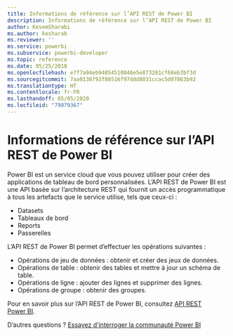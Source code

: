 ```yaml
---
title: Informations de référence sur l’API REST de Power BI
description: Informations de référence sur l’API REST de Power BI
author: KesemSharabi
ms.author: kesharab
ms.reviewer: ''
ms.service: powerbi
ms.subservice: powerbi-developer
ms.topic: reference
ms.date: 05/25/2018
ms.openlocfilehash: e7f7a94eb94054510046e5e873281cf68eb3bf3d
ms.sourcegitcommit: 7aa0136f93f88516f97ddd8031ccac5d07863b92
ms.translationtype: HT
ms.contentlocale: fr-FR
ms.lasthandoff: 05/05/2020
ms.locfileid: "79079367"
---
```

# <a name="power-bi-rest-api-reference"></a>Informations de référence sur l’API REST de Power BI

Power BI est un service cloud que vous pouvez utiliser pour créer des applications de tableau de bord personnalisées. L’API REST de Power BI est une API basée sur l’architecture REST qui fournit un accès programmatique à tous les artefacts que le service utilise, tels que ceux-ci :
* Datasets
* Tableaux de bord
* Reports
* Passerelles

L’API REST de Power BI permet d’effectuer les opérations suivantes :

* Opérations de jeu de données : obtenir et créer des jeux de données.
* Opérations de table : obtenir des tables et mettre à jour un schéma de table.
* Opérations de ligne : ajouter des lignes et supprimer des lignes.
* Opérations de groupe : obtenir des groupes.

Pour en savoir plus sur l’API REST de Power BI, consultez [API REST Power BI](https://docs.microsoft.com/rest/api/power-bi/).

D’autres questions ? [Essayez d’interroger la communauté Power BI](https://community.powerbi.com/)